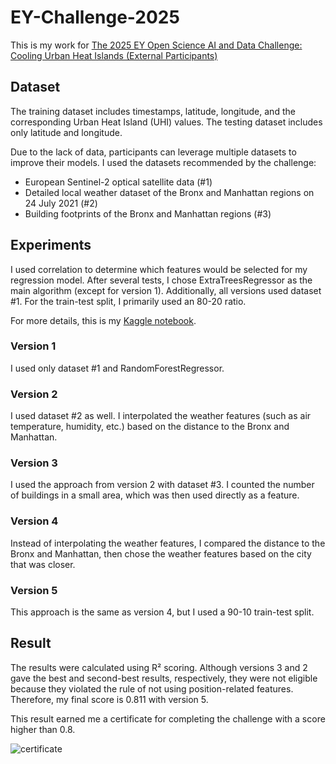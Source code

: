 # EY-Challenge-2025

This is my work for [The 2025 EY Open Science AI and Data Challenge: Cooling Urban Heat Islands (External Participants)](https://challenge.ey.com/challenges/the-2025-ey-open-science-ai-and-data-challenge-cooling-urban-heat-islands-external-participants)

## Dataset

The training dataset includes timestamps, latitude, longitude, and the corresponding Urban Heat Island (UHI) values. The testing dataset includes only latitude and longitude.

Due to the lack of data, participants can leverage multiple datasets to improve their models. I used the datasets recommended by the challenge:

- European Sentinel-2 optical satellite data (#1)
- Detailed local weather dataset of the Bronx and Manhattan regions on 24 July 2021 (#2)
- Building footprints of the Bronx and Manhattan regions (#3)

## Experiments

I used correlation to determine which features would be selected for my regression model. After several tests, I chose ExtraTreesRegressor as the main algorithm (except for version 1). Additionally, all versions used dataset #1. For the train-test split, I primarily used an 80-20 ratio.

For more details, this is my [Kaggle notebook](https://www.kaggle.com/code/nguyenthaitan/ey-challenge-notebook).

### Version 1

I used only dataset #1 and RandomForestRegressor.

### Version 2

I used dataset #2 as well. I interpolated the weather features (such as air temperature, humidity, etc.) based on the distance to the Bronx and Manhattan.

### Version 3

I used the approach from version 2 with dataset #3. I counted the number of buildings in a small area, which was then used directly as a feature.

### Version 4

Instead of interpolating the weather features, I compared the distance to the Bronx and Manhattan, then chose the weather features based on the city that was closer.

### Version 5

This approach is the same as version 4, but I used a 90-10 train-test split.

## Result

The results were calculated using R² scoring. Although versions 3 and 2 gave the best and second-best results, respectively, they were not eligible because they violated the rule of not using position-related features. Therefore, my final score is 0.811 with version 5.

This result earned me a certificate for completing the challenge with a score higher than 0.8.


![certificate](https://github.com/user-attachments/assets/68b5513e-3dc6-406d-a942-984105da4bdd)





